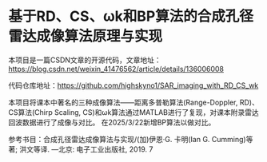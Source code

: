 # 基于RD、CS、ωk和BP算法的合成孔径雷达成像算法原理与实现
本项目是一篇CSDN文章的开源代码，文章地址：https://blog.csdn.net/weixin_41476562/article/details/136006008

代码仓库地址：https://github.com/highskyno1/SAR_imaging_with_RD_CS_wk

本项目将课本中著名的三种成像算法——距离多普勒算法(Range-Doppler, RD)、CS算法(Chirp Scaling, CS)和ωk算法通过MATLAB进行了复现，对课本附录雷达回波数据进行了成像与对比。
在2025/3/22新增BP算法以做对比。

参考书目：合成孔径雷达成像算法与实现/(加)伊恩·G. 卡明(Ian G. Cumming)等著; 洪文等译. —北京: 电子工业出版社, 2019. 7

